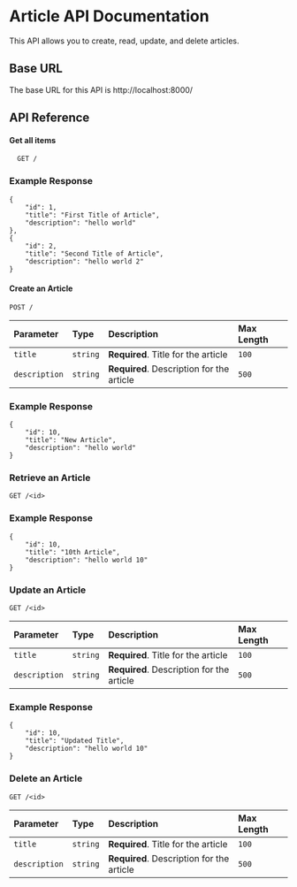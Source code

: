 
# Article API Documentation

This API allows you to create, read, update, and delete articles.


## Base URL

The base URL for this API is http://localhost:8000/




## API Reference

#### Get all items

```http
  GET /
```

### Example Response

```
{
    "id": 1,
    "title": "First Title of Article",
    "description": "hello world"
},
{
    "id": 2,
    "title": "Second Title of Article",
    "description": "hello world 2"
}
```

#### Create an Article

```http
POST /
```

| Parameter | Type     | Description                | Max Length     |
| :-------- | :------- | :------------------------- | :------- |
| `title` | `string` | **Required**. Title for the article | `100` |
| `description` | `string` | **Required**. Description for the article | `500` |



### Example Response

```
{
    "id": 10,
    "title": "New Article",
    "description": "hello world"
}
```

### Retrieve an Article

```http
GET /<id>
```

### Example Response

```
{
    "id": 10,
    "title": "10th Article",
    "description": "hello world 10"
}
```


### Update an Article

```http
GET /<id>
```

| Parameter | Type     | Description                | Max Length     |
| :-------- | :------- | :------------------------- | :------- |
| `title` | `string` | **Required**. Title for the article | `100` |
| `description` | `string` | **Required**. Description for the article | `500` |


### Example Response

```
{
    "id": 10,
    "title": "Updated Title",
    "description": "hello world 10"
}
```


### Delete an Article

```http
GET /<id>
```

| Parameter | Type     | Description                | Max Length     |
| :-------- | :------- | :------------------------- | :------- |
| `title` | `string` | **Required**. Title for the article | `100` |
| `description` | `string` | **Required**. Description for the article | `500` |
